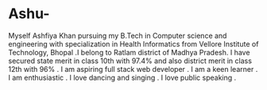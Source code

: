 # Ashu-

Myself Ashfiya Khan pursuing my B.Tech in Computer science and engineering with specialization in Health Informatics from Vellore Institute of Technology, Bhopal .I belong to Ratlam district of Madhya Pradesh.
I have secured state merit in class 10th with 97.4% and also district merit in class 12th with 96% .
I am aspiring full stack web developer .
I am a keen learner .
I am enthusiastic .
I love dancing and singing .
I love public speaking .
